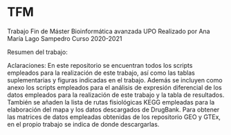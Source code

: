 # TFM
Trabajo Fin de Máster Bioinformática avanzada UPO
Realizado por Ana María Lago Sampedro
Curso 2020-2021

Resumen del trabajo:




Aclaraciones:
En este repositorio se encuentran todos los scripts empleados para la realización de este trabajo, así como las tablas suplementarias y figuras indicadas en el trabajo. Además se incluyen como anexo los scripts empleados para el análisis de expresión diferencial de los datos empleados para la realización de este trabajo y la tabla de resultados. También se añaden la lista de rutas fisiológicas KEGG empleadas para la elaboración del mapa y los datos descargados de DrugBank. 
Para obtener las matrices de datos empleadas obtenidas de los repositorio GEO y GTEx, en el propio trabajo se indica de donde descargarlas.
